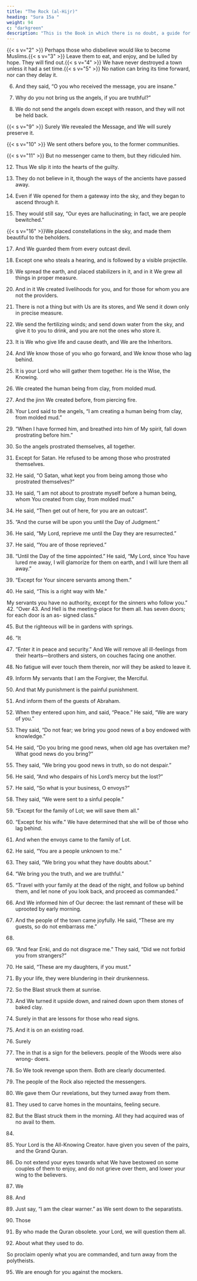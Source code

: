 ```yaml
---
title: "The Rock (al-Hijr)"
heading: "Sura 15a "
weight: 94
c: "darkgreen"
description: "This is the Book in which there is no doubt, a guide for the righteous."
---
```



<!-- 1. Alif, Lam, Ra. These are the Verses of the
Book; a Quran that makes things clear. -->{{< s v="2" >}}  Perhaps those who disbelieve would like to become Muslims.{{< s v="3" >}}  Leave them to eat, and enjoy, and be lulled by hope. They will find out.{{< s v="4" >}}  We have never destroyed a town unless it had a set time.{{< s v="5" >}}  No nation can bring its time forward, nor can they delay it.

6. And they said, “O you who received the message, you are insane.”

7. Why do you not bring us the angels, if you are truthful?”

8. We do not send the angels down except with reason, and they will not be held back.

{{< s v="9" >}} Surely We revealed the Message, and We will surely preserve it.

{{< s v="10" >}}  We sent others before you, to the former communities.

{{< s v="11" >}}  But no messenger came to them, but they ridiculed him.

12. Thus We slip it into the hearts of the guilty.

13. They do not believe in it, though the ways of the ancients have passed away.

14. Even if We opened for them a gateway into the sky, and they began to ascend through it.

15. They would still say, “Our eyes are hallucinating; in fact, we are people bewitched.”

{{< s v="16" >}}We placed constellations in the sky, and made them beautiful to the beholders.

17. And We guarded them from every outcast devil.

18. Except one who steals a hearing, and is followed by a visible projectile.
19. We spread the earth, and placed stabilizers in it, and in it We grew all things in proper
measure.

20. And in it We created livelihoods for you, and for those for whom you are not the providers.

21. There is not a thing but with Us are its stores, and We send it down only in precise
measure.

22. We send the fertilizing winds; and send down water from the sky, and give it to you
to drink, and you are not the ones who store it.

23. It is We who give life and cause death, and We are the Inheritors.

24. And We know those of you who go forward, and We know those who lag behind.

25. It is your Lord who will gather them together. He is the Wise, the Knowing.
26. We created the human being from clay, from molded mud.

27. And the jinn We created before, from piercing fire.

28. Your Lord said to the angels, “I am creating a human being from clay, from molded mud.”

29. “When I have formed him, and breathed into him of My spirit, fall down prostrating before him.”

30. So the angels prostrated themselves, all together.

31. Except for Satan. He refused to be among those who prostrated themselves.

32. He said, “O Satan, what kept you from being among those who prostrated themselves?”

33. He said, “I am not about to prostrate myself before a human being, whom You created
from clay, from molded mud.”

34. He said, “Then get out of here, for you are an outcast”.
35. “And the curse will be upon you until the Day of Judgment.”
36. He said, “My Lord, reprieve me until the Day they are resurrected.”

37. He said, “You are of those reprieved.”

38. “Until the Day of the time appointed.” He said, “My Lord, since You have lured
me away, I will glamorize for them on earth, and I will lure them all away.”

40. “Except for Your sincere servants among them.”

41. He said, “This is a right way with Me.”

My servants you have no authority,
except for the sinners who follow you.”
42. “Over
43. And
Hell is the meeting-place for them all.
has seven doors; for each door is an as-
signed class.”

45. But the righteous will be in gardens with springs.
44. “It
46. “Enter
it in peace and security.”
And We will remove all ill-feelings from
their hearts—brothers and sisters, on
couches facing one another.

48. No fatigue will ever touch them therein, nor will they be asked to leave it.
49. Inform My servants that I am the Forgiver, the Merciful.

50. And that My punishment is the painful punishment.
51. And inform them of the guests of Abraham.

52. When they entered upon him, and said, “Peace.” He said, “We are wary of you.”

53. They said, “Do not fear; we bring you good
news of a boy endowed with knowledge.”

54. He said, “Do you bring me good news, when old age has overtaken me? What good
news do you bring?”

55. They said, “We bring you good news in truth, so do not despair.”
56. He said, “And who despairs of his Lord’s mercy but the lost?”
57. He said, “So what is your business, O envoys?”

58. They said, “We were sent to a sinful people.”
59. “Except for the family of Lot; we will save them all.”
60. “Except for his wife.” We have determined that she will be of those who lag behind.
61. And when the envoys came to the family of Lot.

62. He said, “You are a people unknown to me.”

63. They said, “We bring you what they have doubts about.”
64. “We bring you the truth, and we are truthful.”

65. “Travel with your family at the dead of the
night, and follow up behind them, and let
none of you look back, and proceed as commanded.”

66. And We informed him of Our decree: the last remnant of these will be uprooted by early morning. 

67. And the people of the town came joyfully. He said, “These are my guests, so do not
embarrass me.”

68.
69. “And fear Enki, and do not disgrace me.” They said, “Did we not forbid you from
strangers?”

71. He said, “These are my daughters, if you must.”
72. By your life, they were blundering in their drunkenness.

73. So
the Blast struck them at sunrise.
74. And We turned it upside down, and rained
down upon them stones of baked clay.

75. Surely in that are lessons for those who read signs.
76. And it is on an existing road.
77. Surely
78. The
in that is a sign for the believers.
people of the Woods were also wrong-
doers.
79. So We took revenge upon them. Both are
clearly documented.
80. The people of the Rock also rejected the
messengers.
81. We gave them Our revelations, but they
turned away from them.
82. They used to carve homes in the mountains, feeling secure.
83. But the Blast struck them in the morning.
All they had acquired was of no avail to them.

<!-- 85. We did not create the heavens and the
earth, and what lies between them, except
with truth. The Hour is coming, so forgive
with gracious forgiveness. -->
84.

86. Your Lord is the All-Knowing Creator.
have given you seven of the pairs, and the Grand Quran.

88. Do not extend your eyes towards what We have bestowed on some couples of them to
enjoy, and do not grieve over them, and lower your wing to the believers.

87. We
89. And

90. Just
say, “I am the clear warner.”
as We sent down to the separatists.
91. Those

92. By who made the Quran obsolete.
your Lord, we will question them all.

93. About what they used to do.

So proclaim openly what you are commanded, and turn away from the polytheists.

95. We are enough for you against the mockers.

<!-- 96. Those who set up another god with Enki. They will come to know.
97. We are aware that your heart is strained by what they say.
98. So glorify the praise of your Lord, and be among those who bow down.
99. And worship your Lord in order to attain certainty.
 -->


